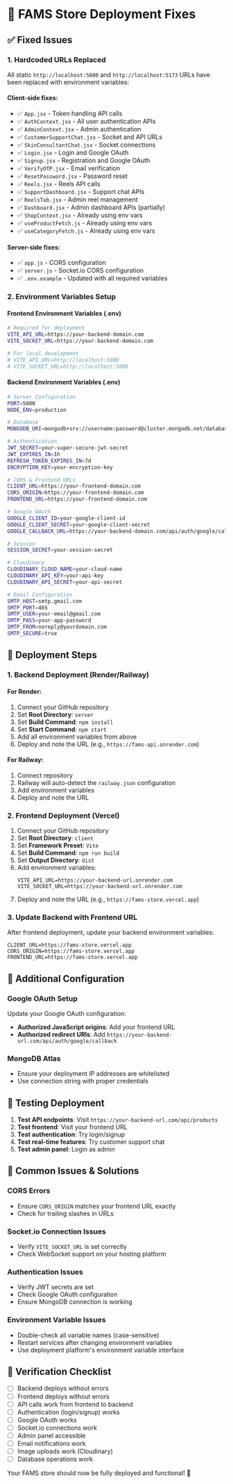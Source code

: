# 🚀 FAMS Store Deployment Fixes

## ✅ Fixed Issues

### 1. **Hardcoded URLs Replaced**
All static `http://localhost:5000` and `http://localhost:5173` URLs have been replaced with environment variables:

#### Client-side fixes:
- ✅ `App.jsx` - Token handling API calls
- ✅ `AuthContext.jsx` - All user authentication APIs
- ✅ `AdminContext.jsx` - Admin authentication
- ✅ `CustomerSupportChat.jsx` - Socket and API URLs
- ✅ `SkinConsultantChat.jsx` - Socket connections
- ✅ `Login.jsx` - Login and Google OAuth
- ✅ `Signup.jsx` - Registration and Google OAuth
- ✅ `VerifyOTP.jsx` - Email verification
- ✅ `ResetPassword.jsx` - Password reset
- ✅ `Reels.jsx` - Reels API calls
- ✅ `SupportDashboard.jsx` - Support chat APIs
- ✅ `ReelsTab.jsx` - Admin reel management
- ✅ `Dashboard.jsx` - Admin dashboard APIs (partially)
- ✅ `ShopContext.jsx` - Already using env vars
- ✅ `useProductFetch.js` - Already using env vars
- ✅ `useCategoryFetch.js` - Already using env vars

#### Server-side fixes:
- ✅ `app.js` - CORS configuration
- ✅ `server.js` - Socket.io CORS configuration
- ✅ `.env.example` - Updated with all required variables

### 2. **Environment Variables Setup**

#### Frontend Environment Variables (.env)
```bash
# Required for deployment
VITE_API_URL=https://your-backend-domain.com
VITE_SOCKET_URL=https://your-backend-domain.com

# For local development
# VITE_API_URL=http://localhost:5000
# VITE_SOCKET_URL=http://localhost:5000
```

#### Backend Environment Variables (.env)
```bash
# Server Configuration
PORT=5000
NODE_ENV=production

# Database
MONGODB_URI=mongodb+srv://username:password@cluster.mongodb.net/database

# Authentication
JWT_SECRET=your-super-secure-jwt-secret
JWT_EXPIRES_IN=1h
REFRESH_TOKEN_EXPIRES_IN=7d
ENCRYPTION_KEY=your-encryption-key

# CORS & Frontend URLs
CLIENT_URL=https://your-frontend-domain.com
CORS_ORIGIN=https://your-frontend-domain.com
FRONTEND_URL=https://your-frontend-domain.com

# Google OAuth
GOOGLE_CLIENT_ID=your-google-client-id
GOOGLE_CLIENT_SECRET=your-google-client-secret
GOOGLE_CALLBACK_URL=https://your-backend-domain.com/api/auth/google/callback

# Session
SESSION_SECRET=your-session-secret

# Cloudinary
CLOUDINARY_CLOUD_NAME=your-cloud-name
CLOUDINARY_API_KEY=your-api-key
CLOUDINARY_API_SECRET=your-api-secret

# Email Configuration
SMTP_HOST=smtp.gmail.com
SMTP_PORT=465
SMTP_USER=your-email@gmail.com
SMTP_PASS=your-app-password
SMTP_FROM=noreply@yourdomain.com
SMTP_SECURE=true
```

## 🚀 Deployment Steps

### 1. **Backend Deployment (Render/Railway)**

#### For Render:
1. Connect your GitHub repository
2. Set **Root Directory**: `server`
3. Set **Build Command**: `npm install`
4. Set **Start Command**: `npm start`
5. Add all environment variables from above
6. Deploy and note the URL (e.g., `https://fams-api.onrender.com`)

#### For Railway:
1. Connect repository
2. Railway will auto-detect the `railway.json` configuration
3. Add environment variables
4. Deploy and note the URL

### 2. **Frontend Deployment (Vercel)**

1. Connect your GitHub repository
2. Set **Root Directory**: `client`
3. Set **Framework Preset**: `Vite`
4. Set **Build Command**: `npm run build`
5. Set **Output Directory**: `dist`
6. Add environment variables:
   ```
   VITE_API_URL=https://your-backend-url.onrender.com
   VITE_SOCKET_URL=https://your-backend-url.onrender.com
   ```
7. Deploy and note the URL (e.g., `https://fams-store.vercel.app`)

### 3. **Update Backend with Frontend URL**

After frontend deployment, update your backend environment variables:
```
CLIENT_URL=https://fams-store.vercel.app
CORS_ORIGIN=https://fams-store.vercel.app
FRONTEND_URL=https://fams-store.vercel.app
```

## 🔧 Additional Configuration

### Google OAuth Setup
Update your Google OAuth configuration:
- **Authorized JavaScript origins**: Add your frontend URL
- **Authorized redirect URIs**: Add `https://your-backend-url.com/api/auth/google/callback`

### MongoDB Atlas
- Ensure your deployment IP addresses are whitelisted
- Use connection string with proper credentials

## 🧪 Testing Deployment

1. **Test API endpoints**: Visit `https://your-backend-url.com/api/products`
2. **Test frontend**: Visit your frontend URL
3. **Test authentication**: Try login/signup
4. **Test real-time features**: Try customer support chat
5. **Test admin panel**: Login as admin

## 🐛 Common Issues & Solutions

### CORS Errors
- Ensure `CORS_ORIGIN` matches your frontend URL exactly
- Check for trailing slashes in URLs

### Socket.io Connection Issues
- Verify `VITE_SOCKET_URL` is set correctly
- Check WebSocket support on your hosting platform

### Authentication Issues
- Verify JWT secrets are set
- Check Google OAuth configuration
- Ensure MongoDB connection is working

### Environment Variable Issues
- Double-check all variable names (case-sensitive)
- Restart services after changing environment variables
- Use deployment platform's environment variable interface

## 📝 Verification Checklist

- [ ] Backend deploys without errors
- [ ] Frontend deploys without errors
- [ ] API calls work from frontend to backend
- [ ] Authentication (login/signup) works
- [ ] Google OAuth works
- [ ] Socket.io connections work
- [ ] Admin panel accessible
- [ ] Email notifications work
- [ ] Image uploads work (Cloudinary)
- [ ] Database operations work

Your FAMS store should now be fully deployed and functional! 🎉
